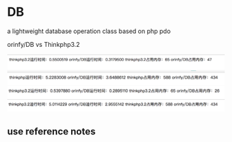# DB
a lightweight database operation class based on php pdo

orinfy/DB   vs   Thinkphp3.2

![vs1](./vs1.png)
![vs2](./vs2.png)
![vs3](./vs3.png)
![vs4](./vs4.png)

## use reference notes